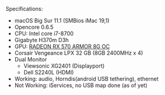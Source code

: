 Specifications:

- macOS Big Sur 11.1 (SMBios iMac 19,1)
- Opencore 0.6.5
-   CPU: Intel core i7-8700
-   Gigabyte H370m D3h
-   GPU: [RADEON RX 570 ARMOR 8G OC](https://www.msi.com/Graphics-Card/Radeon-RX-570-ARMOR-8G-OC.html)
- Corsair Vengeance LPX 32 GB (8GB 2400MHz x 4)
- Dual Monitor 
    - Viewsonic XG2401 (Displayport)
    - Dell S2240L (HDMI)
- Working: audio, Horndis(android USB tethering), ethernet 
- Not Working: iServices, no USB map done (as of yet)
